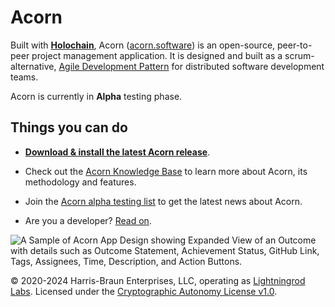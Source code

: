 # Acorn

Built with [**Holochain**](https://www.holochain.org/), Acorn ([acorn.software](https://acorn.software)) is an open-source, peer-to-peer project management application. It is designed and built as a scrum-alternative, [Agile Development Pattern](https://en.wikipedia.org/wiki/Agile_software_development) for distributed software development teams.

Acorn is currently in **Alpha** testing phase.

## Things you can do

- [**Download & install the latest Acorn release**](https://github.com/lightningrodlabs/acorn/releases/tag/v11.0.0).

- Check out the [Acorn Knowledge Base](https://docs.acorn.software) to learn more about Acorn, its methodology and features.

- Join the [Acorn alpha testing list](https://forms.gle/Ani18rJhDuAGv9LQ8) to get the latest news about Acorn.

- Are you a developer? [Read on](./DEVELOPERS.md).

![A Sample of Acorn App Design showing Expanded View of an Outcome with details such as Outcome Statement, Achievement Status, GitHub Link, Tags, Assignees, Time, Description, and Action Buttons.](https://github.com/lightningrodlabs/acorn/blob/main/acorn-design-sample-june2022.png)

© 2020-2024 Harris-Braun Enterprises, LLC, operating as [Lightningrod Labs](https://lightningrodlabs.org). Licensed under the [Cryptographic Autonomy License v1.0](https://opensource.org/licenses/CAL-1.0).
